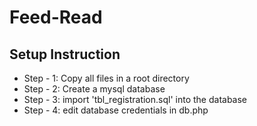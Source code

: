 # Feed-Read
## Setup Instruction

- Step - 1: Copy all files in a root directory
- Step - 2: Create a mysql database 
- Step - 3: import 'tbl_registration.sql' into the database 
- Step - 4: edit database credentials in db.php
